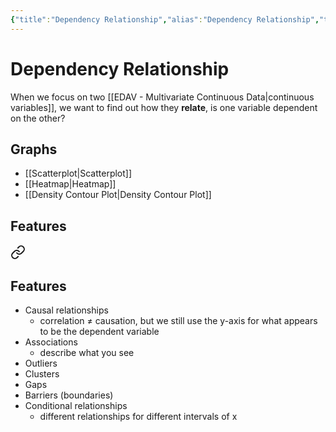 ```yaml
---
{"title":"Dependency Relationship","alias":"Dependency Relationship","type":"note","created":"2022-10-12T23:21:40","modified":"2022-10-21T15:27:02","dg-publish":true,"sup":[{}],"state":"done","permalink":"/edav-dependency-relationship/","dgPassFrontmatter":true,"updated":"2022-10-21T15:27:02"}
---
```



# Dependency Relationship

When we focus on two [[EDAV - Multivariate Continuous Data\|continuous variables]], we want to find out how they **relate**, is one variable dependent on the other?

## Graphs

- [[Scatterplot\|Scatterplot]]
- [[Heatmap\|Heatmap]]
- [[Density Contour Plot\|Density Contour Plot]]

## Features


<div class="transclusion internal-embed is-loaded"><a class="markdown-embed-link" href="/scatterplot/#features" aria-label="Open link"><svg xmlns="http://www.w3.org/2000/svg" width="24" height="24" viewBox="0 0 24 24" fill="none" stroke="currentColor" stroke-width="2" stroke-linecap="round" stroke-linejoin="round" class="svg-icon lucide-link"><path d="M10 13a5 5 0 0 0 7.54.54l3-3a5 5 0 0 0-7.07-7.07l-1.72 1.71"></path><path d="M14 11a5 5 0 0 0-7.54-.54l-3 3a5 5 0 0 0 7.07 7.07l1.71-1.71"></path></svg></a><div class="markdown-embed">



## Features

- Causal relationships
    - correlation ≠ causation, but we still use the y-axis for what appears to be the dependent variable
- Associations
    - describe what you see
- Outliers
- Clusters
- Gaps
- Barriers (boundaries)
- Conditional relationships
    - different relationships for different intervals of x


</div></div>

